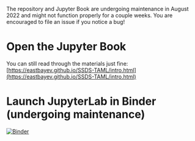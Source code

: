 The repository and Jupyter Book are undergoing maintenance in August 2022 and might not function properly for a couple weeks. You are encouraged to file an issue if you notice a bug! 

# Open the Jupyter Book
You can still read through the materials just fine: 
[https://eastbayev.github.io/SSDS-TAML/intro.html](https://eastbayev.github.io/SSDS-TAML/intro.html)

# Launch JupyterLab in Binder (undergoing maintenance)

[![Binder](https://mybinder.org/badge_logo.svg)](https://mybinder.org/v2/gh/EastBayEv/SSDS-TAML/HEAD)

